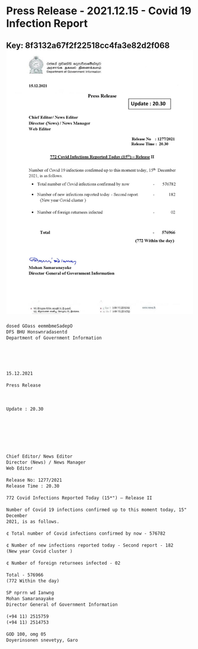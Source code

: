 # Press Release - 2021.12.15 - Covid 19 Infection Report 
Key: 8f3132a67f2f22518cc4fa3e82d2f068 
![img](img/8f3132a67f2f22518cc4fa3e82d2f068.jpg)
---
```
dosed GOass eemmbmeSadepO
DFS BHU Honswnradasentd
Department of Government Information

 

 

15.12.2021

Press Release

 

Update : 20.30

 

 

 

Chief Editor/ News Editor
Director (News) / News Manager
Web Editor

Release No: 1277/2021
Release Time : 20.30

772 Covid Infections Reported Today (15*") — Release II

Number of Covid 19 infections confirmed up to this moment today, 15" December
2021, is as follows.

¢ Total number of Covid infections confirmed by now - 576782

¢ Number of new infections reported today - Second report - 182
(New year Covid cluster )

¢ Number of foreign returnees infected - 02

Total - 576966
(772 Within the day)

SP nprrn wd Ianwng
Mohan Samaranayake
Director General of Government Information

(+94 11) 2515759
(+94 11) 2514753

GOD 100, omg 05
Doyerinsonen snevetyy, Garo

   

```
